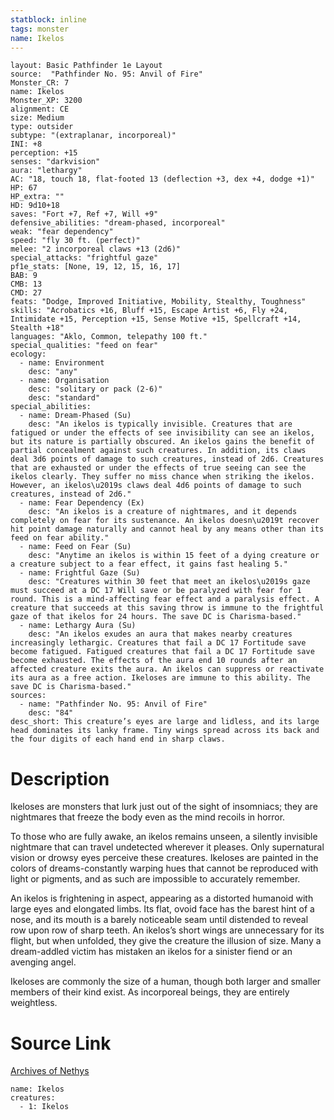 ```yaml
---
statblock: inline
tags: monster
name: Ikelos
---
```

```statblock
layout: Basic Pathfinder 1e Layout
source:  "Pathfinder No. 95: Anvil of Fire"
Monster_CR: 7
name: Ikelos
Monster_XP: 3200
alignment: CE
size: Medium
type: outsider
subtype: "(extraplanar, incorporeal)"
INI: +8
perception: +15
senses: "darkvision"
aura: "lethargy"
AC: "18, touch 18, flat-footed 13 (deflection +3, dex +4, dodge +1)"
HP: 67
HP_extra: ""
HD: 9d10+18
saves: "Fort +7, Ref +7, Will +9"
defensive_abilities: "dream-phased, incorporeal"
weak: "fear dependency"
speed: "fly 30 ft. (perfect)"
melee: "2 incorporeal claws +13 (2d6)"
special_attacks: "frightful gaze"
pf1e_stats: [None, 19, 12, 15, 16, 17]
BAB: 9
CMB: 13
CMD: 27
feats: "Dodge, Improved Initiative, Mobility, Stealthy, Toughness"
skills: "Acrobatics +16, Bluff +15, Escape Artist +6, Fly +24, Intimidate +15, Perception +15, Sense Motive +15, Spellcraft +14, Stealth +18"
languages: "Aklo, Common, telepathy 100 ft."
special_qualities: "feed on fear"
ecology:
  - name: Environment
    desc: "any"
  - name: Organisation
    desc: "solitary or pack (2-6)"
    desc: "standard"
special_abilities:
  - name: Dream-Phased (Su)
    desc: "An ikelos is typically invisible. Creatures that are fatigued or under the effects of see invisibility can see an ikelos, but its nature is partially obscured. An ikelos gains the benefit of partial concealment against such creatures. In addition, its claws deal 3d6 points of damage to such creatures, instead of 2d6. Creatures that are exhausted or under the effects of true seeing can see the ikelos clearly. They suffer no miss chance when striking the ikelos. However, an ikelos\u2019s claws deal 4d6 points of damage to such creatures, instead of 2d6."
  - name: Fear Dependency (Ex)
    desc: "An ikelos is a creature of nightmares, and it depends completely on fear for its sustenance. An ikelos doesn\u2019t recover hit point damage naturally and cannot heal by any means other than its feed on fear ability."
  - name: Feed on Fear (Su)
    desc: "Anytime an ikelos is within 15 feet of a dying creature or a creature subject to a fear effect, it gains fast healing 5."
  - name: Frightful Gaze (Su)
    desc: "Creatures within 30 feet that meet an ikelos\u2019s gaze must succeed at a DC 17 Will save or be paralyzed with fear for 1 round. This is a mind-affecting fear effect and a paralysis effect. A creature that succeeds at this saving throw is immune to the frightful gaze of that ikelos for 24 hours. The save DC is Charisma-based."
  - name: Lethargy Aura (Su)
    desc: "An ikelos exudes an aura that makes nearby creatures increasingly lethargic. Creatures that fail a DC 17 Fortitude save become fatigued. Fatigued creatures that fail a DC 17 Fortitude save become exhausted. The effects of the aura end 10 rounds after an affected creature exits the aura. An ikelos can suppress or reactivate its aura as a free action. Ikeloses are immune to this ability. The save DC is Charisma-based."
sources:
  - name: "Pathfinder No. 95: Anvil of Fire"
    desc: "84"
desc_short: This creature’s eyes are large and lidless, and its large head dominates its lanky frame. Tiny wings spread across its back and the four digits of each hand end in sharp claws.
```
# Description
Ikeloses are monsters that lurk just out of the sight of insomniacs; they are nightmares that freeze the body even as the mind recoils in horror.

To those who are fully awake, an ikelos remains unseen, a silently invisible nightmare that can travel undetected wherever it pleases. Only supernatural vision or drowsy eyes perceive these creatures. Ikeloses are painted in the colors of dreams-constantly warping hues that cannot be reproduced with light or pigments, and as such are impossible to accurately remember.

An ikelos is frightening in aspect, appearing as a distorted humanoid with large eyes and elongated limbs. Its flat, ovoid face has the barest hint of a nose, and its mouth is a barely noticeable seam until distended to reveal row upon row of sharp teeth. An ikelos’s short wings are unnecessary for its flight, but when unfolded, they give the creature the illusion of size. Many a dream-addled victim has mistaken an ikelos for a sinister fiend or an avenging angel.

Ikeloses are commonly the size of a human, though both larger and smaller members of their kind exist. As incorporeal beings, they are entirely weightless.
# Source Link
[Archives of Nethys](https://aonprd.com/MonsterDisplay.aspx?ItemName=Ikelos)
```encounter-table
name: Ikelos
creatures:
  - 1: Ikelos
```
